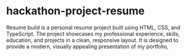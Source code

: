 # hackathon-project-resume
Resume build is a personal resume project built using HTML, CSS, and TypeScript. The project showcases my professional experience, skills, education, and projects in a clean, responsive layout. It is designed to provide a modern, visually appealing presentation of my portfolio,
